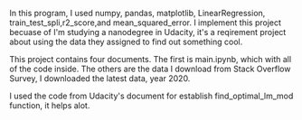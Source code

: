 In this program, I used numpy, pandas, matplotlib, LinearRegression, train_test_spli,r2_score,and mean_squared_error.
I implement this project becuase of I'm studying a nanodegree in Udacity, it's a reqirement project about using the data they assigned to find out something cool.

This project contains four documents. The first is main.ipynb, which with all of the code inside.
The others are the data I download from Stack Overflow Survey, I downloaded the latest data, year 2020.

I used the code from Udacity's document for establish find_optimal_lm_mod function, it helps alot.
